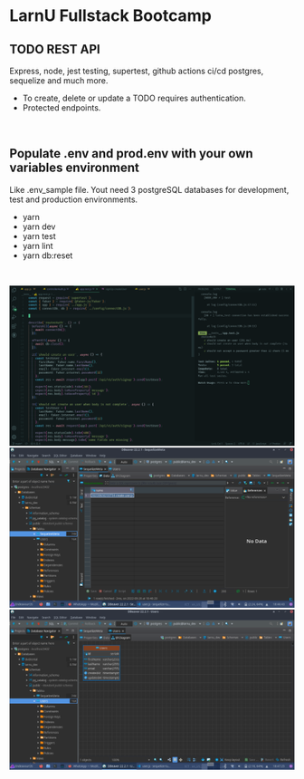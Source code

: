 # LarnU Fullstack Bootcamp

## TODO REST API

Express, node, jest testing, supertest, github actions ci/cd postgres, sequelize and much more.

- To create, delete or update a TODO requires authentication.
- Protected endpoints.

<br>

## Populate .env and prod.env with your own variables environment

Like .env_sample file. Yout need 3 postgreSQL databases for development, test and production environments.

- yarn
- yarn dev
- yarn test
- yarn lint
- yarn db:reset

<br>

![plot](./assets/Screenshot_2022-09-27_23-30-42.png)
![plot](./assets/Screenshot_2022-09-26_18-46-47.png)
![plot](./assets/Screenshot_2022-09-26_18-47-27.png)
